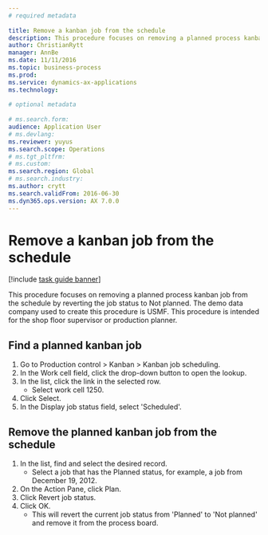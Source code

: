```yaml
--- 
# required metadata 
 
title: Remove a kanban job from the schedule
description: This procedure focuses on removing a planned process kanban job from the schedule by reverting the job status to Not planned. 
author: ChristianRytt
manager: AnnBe 
ms.date: 11/11/2016
ms.topic: business-process 
ms.prod:  
ms.service: dynamics-ax-applications 
ms.technology:  
 
# optional metadata 
 
# ms.search.form:   
audience: Application User 
# ms.devlang:  
ms.reviewer: yuyus
ms.search.scope: Operations 
# ms.tgt_pltfrm:  
# ms.custom:  
ms.search.region: Global
# ms.search.industry: 
ms.author: crytt
ms.search.validFrom: 2016-06-30 
ms.dyn365.ops.version: AX 7.0.0 
---
```

# Remove a kanban job from the schedule

[!include [task guide banner](../../includes/task-guide-banner.md)]

This procedure focuses on removing a planned process kanban job from the schedule by reverting the job status to Not planned. The demo data company used to create this procedure is USMF. This procedure is intended for the shop floor supervisor or production planner.


## Find a planned kanban job
1. Go to Production control > Kanban > Kanban job scheduling.
2. In the Work cell field, click the drop-down button to open the lookup.
3. In the list, click the link in the selected row.
    * Select work cell 1250.  
4. Click Select.
5. In the Display job status field, select 'Scheduled'.

## Remove the planned kanban job from the schedule
1. In the list, find and select the desired record.
    * Select a job that has the Planned status, for example, a job from December 19, 2012.  
2. On the Action Pane, click Plan.
3. Click Revert job status.
4. Click OK.
    * This will revert the current job status from 'Planned' to 'Not planned' and remove it from the process board.   

